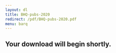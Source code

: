 ```yaml
---
layout: dl
title: BHQ-pubs-2020
redirect: /pdf/BHQ-pubs-2020.pdf
menu: barq
---
```

## Your download will begin shortly.
